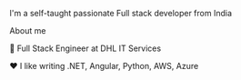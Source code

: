 I'm a self-taught passionate Full stack developer from India

About me

💼 Full Stack Engineer at DHL IT Services

❤️ I like writing .NET, Angular, Python, AWS, Azure

